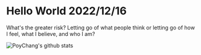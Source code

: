 # Hello World 2022/12/16

What's the greater risk? Letting go of what people think or letting go of how I feel, what I believe, and who I am?

![PoyChang's github stats](https://github-readme-stats.vercel.app/api?username=poychang&show_icons=true&theme=dracula)
